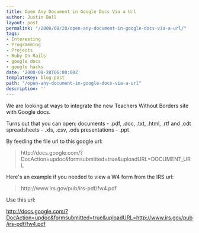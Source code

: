 ```yaml
---
title: Open Any Document in Google Docs Via a Url
author: Justin Ball
layout: post
permalink: "/2008/08/28/open-any-document-in-google-docs-via-a-url/"
tags:
- Interesting
- Programming
- Projects
- Ruby On Rails
- google docs
- google hacks
date: '2008-08-28T06:00:00Z'
templateKey: blog-post
path: "/open-any-document-in-google-docs-via-a-url"
description: ''
---
```


We are looking at ways to integrate the new Teachers Without Borders site with Google docs.

Turns out that you can open:
documents - .pdf, .doc, .txt, .html, .rtf and .odt
spreadsheets - .xls, .csv, .ods
presentations - .ppt

By feeding the file url to this google url:

<blockquote>
  http://docs.google.com/?DocAction=updoc&formsubmitted=true&uploadURL=DOCUMENT_URL
</blockquote>

Here's an example if you needed to view a W4 form from the IRS url:

<blockquote>
  http://www.irs.gov/pub/irs-pdf/fw4.pdf
</blockquote>

Use this url:

<a href="http://docs.google.com/?DocAction=updoc&formsubmitted=true&uploadURL=http://www.irs.gov/pub/irs-pdf/fw4.pdf">http://docs.google.com/?DocAction=updoc&formsubmitted=true&uploadURL=http://www.irs.gov/pub/irs-pdf/fw4.pdf</a>
